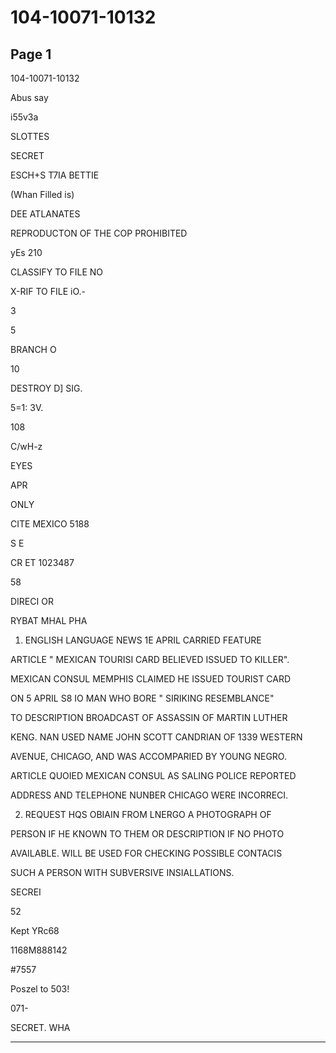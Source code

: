 # 104-10071-10132

## Page 1

104-10071-10132

Abus say

i55v3a

SLOTTES

SECRET

ESCH+S T7IA BETTIE

(Whan Filled is)

DEE ATLANATES

REPRODUCTON OF THE COP PROHIBITED

yEs 210

CLASSIFY TO FILE NO

X-RIF TO FILE iO.-

3

5

BRANCH O

10

DESTROY D] SIG.

5=1: 3V.

108

C/wH-z

EYES

APR

ONLY

CITE MEXICO 5188

S E

CR ET 1023487

58

DIRECI OR

RYBAT MHAL PHA

1. ENGLISH LANGUAGE NEWS 1E APRIL CARRIED FEATURE

ARTICLE " MEXICAN TOURISI CARD BELIEVED ISSUED TO KILLER".

MEXICAN CONSUL MEMPHIS CLAIMED HE ISSUED TOURIST CARD

ON 5 APRIL S8 IO MAN WHO BORE " SIRIKING RESEMBLANCE"

TO DESCRIPTION BROADCAST OF ASSASSIN OF MARTIN LUTHER

KENG. NAN USED NAME JOHN SCOTT CANDRIAN OF 1339 WESTERN

AVENUE, CHICAGO, AND WAS ACCOMPARIED BY YOUNG NEGRO.

ARTICLE QUOIED MEXICAN CONSUL AS SALING POLICE REPORTED

ADDRESS AND TELEPHONE NUNBER CHICAGO WERE INCORRECI.

2. REQUEST HQS OBIAIN FROM LNERGO A PHOTOGRAPH OF

PERSON IF HE KNOWN TO THEM OR DESCRIPTION IF NO PHOTO

AVAILABLE. WILL BE USED FOR CHECKING POSSIBLE CONTACIS

SUCH A PERSON WITH SUBVERSIVE INSIALLATIONS.

SECREI

52

Kept YRc68

1168M888142

#7557

Poszel to 503!

071-

SECRET. WHA

---

